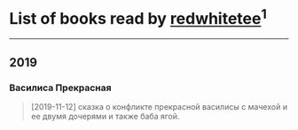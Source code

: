 # List of books read by [redwhitetee](http://vk.com/id503385159)<sup>1</sup>
---

## 2019

### Василиса Прекрасная
> [2019-11-12] сказка о конфликте прекрасной василисы с мачехой и ее двумя дочерями и также баба ягой.



